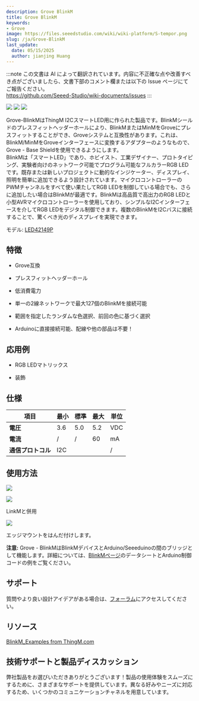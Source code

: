 ```yaml
---
description: Grove BlinkM
title: Grove BlinkM
keywords:
- Grove
image: https://files.seeedstudio.com/wiki/wiki-platform/S-tempor.png
slug: /ja/Grove-BlinkM
last_update:
  date: 05/15/2025
  author: jianjing Huang
---
```

:::note
この文書は AI によって翻訳されています。内容に不正確な点や改善すべき点がございましたら、文書下部のコメント欄または以下の Issue ページにてご報告ください。  
https://github.com/Seeed-Studio/wiki-documents/issues
:::

![](https://files.seeedstudio.com/wiki/Grove-BlinkM/img/Tbkms.jpg) ![](https://files.seeedstudio.com/wiki/Grove-BlinkM/img/Tbkms_01.jpg) ![](https://files.seeedstudio.com/wiki/Grove-BlinkM/img/Tbkms_02.jpg)

Grove-BlinkMはThingM I2CスマートLED用に作られた製品です。BlinkMシールドのプレスフィットヘッダーホールにより、BlinkMまたはMinMをGroveにプレスフィットすることができ、Groveシステムと互換性があります。これは、BlinkM/MinMをGroveインターフェースに変換するアダプターのようなもので、Grove - Base Shieldを使用できるようにします。  
BlinkMは「スマートLED」であり、ホビイスト、工業デザイナー、プロトタイピング、実験者向けのネットワーク可能でプログラム可能なフルカラーRGB LEDです。既存または新しいプロジェクトに動的なインジケーター、ディスプレイ、照明を簡単に追加できるよう設計されています。マイクロコントローラーのPWMチャンネルをすべて使い果たしてRGB LEDを制御している場合でも、さらに追加したい場合はBlinkMが最適です。BlinkMは高品質で高出力のRGB LEDと小型AVRマイクロコントローラーを使用しており、シンプルなI2Cインターフェースを介してRGB LEDをデジタル制御できます。複数のBlinkMをI2Cバスに接続することで、驚くべき光のディスプレイを実現できます。

モデル: [LED42149P](https://www.seeedstudio.com/depot/grove-blinkm-p-826.html?cPath=156_157)

## 特徴 ##

- Grove互換

- プレスフィットヘッダーホール

- 低消費電力

- 単一の2線ネットワークで最大127個のBlinkMを接続可能

- 範囲を指定したランダムな色選択、前回の色に基づく選択

- Arduinoに直接接続可能、配線や他の部品は不要！

## 応用例 ##

- RGB LEDマトリックス

- 装飾

## 仕様 ##

 |項目| 最小| 標準| 最大| 単位|
 |---|---|---|---|---|
| **電圧**|3.6|5.0|5.2| VDC|
 |**電流**|/| /| 60|mA|
 |**通信プロトコル**| I2C|||/|

## 使用方法 ##

![](https://files.seeedstudio.com/wiki/Grove-BlinkM/img/Twigblink2.jpg)

![](https://files.seeedstudio.com/wiki/Grove-BlinkM/img/Blinkmhw1.jpg)

LinkMと併用

![](https://files.seeedstudio.com/wiki/Grove-BlinkM/img/Blinkmhw2.jpg)

エッジマウントをはんだ付けします。

**注意:** Grove - BlinkMはBlinkMデバイスとArduino/Seeeduinoの間のブリッジとして機能します。詳細については、[BlinkMページ](https://www.seeedstudio.com/depot/blinkm-i2c-controlled-rgb-led-p-836.html?cPath=156_157)のデータシートとArduino制御コードの例をご覧ください。

## サポート ##

質問やより良い設計アイデアがある場合は、[フォーラム](https://www.seeedstudio.com/forum)にアクセスしてください。

## リソース ##

[BlinkM_Examples from ThingM.com](http://thingm.com/fileadmin/thingm/downloads/BlinkM_Examples.zip)

## 技術サポートと製品ディスカッション ##

弊社製品をお選びいただきありがとうございます！製品の使用体験をスムーズにするために、さまざまなサポートを提供しています。異なる好みやニーズに対応するため、いくつかのコミュニケーションチャネルを用意しています。

<div class="button_tech_support_container">
<a href="https://forum.seeedstudio.com/" class="button_forum"></a> 
<a href="https://www.seeedstudio.com/contacts" class="button_email"></a>
</div>

<div class="button_tech_support_container">
<a href="https://discord.gg/eWkprNDMU7" class="button_discord"></a> 
<a href="https://github.com/Seeed-Studio/wiki-documents/discussions/69" class="button_discussion"></a>
</div>